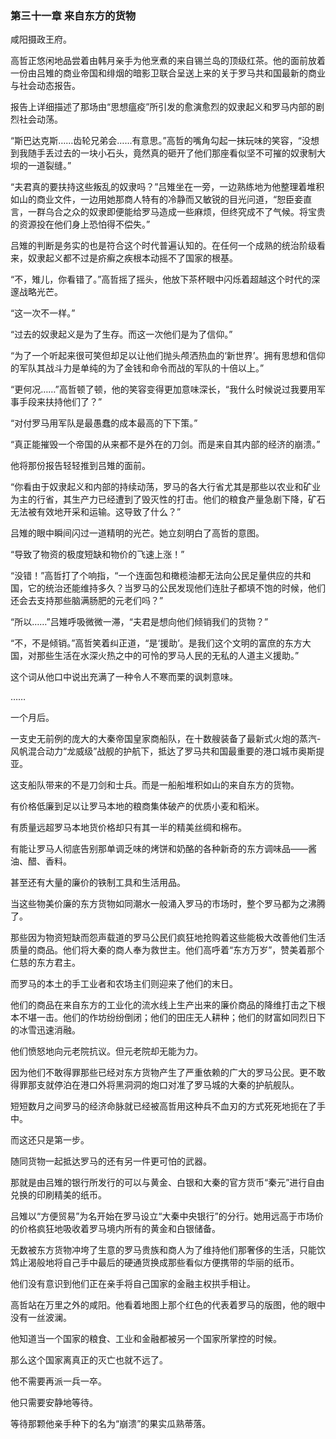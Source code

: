 ### **第三十一章 来自东方的货物**

咸阳摄政王府。

高哲正悠闲地品尝着由韩月亲手为他烹煮的来自锡兰岛的顶级红茶。他的面前放着一份由吕雉的商业帝国和绯烟的暗影卫联合呈送上来的关于罗马共和国最新的商业与社会动态报告。

报告上详细描述了那场由“思想瘟疫”所引发的愈演愈烈的奴隶起义和罗马内部的剧烈社会动荡。

“斯巴达克斯……齿轮兄弟会……有意思。”高哲的嘴角勾起一抹玩味的笑容，“没想到我随手丢过去的一块小石头，竟然真的砸开了他们那座看似坚不可摧的奴隶制大坝的一道裂缝。”

“夫君真的要扶持这些叛乱的奴隶吗？”吕雉坐在一旁，一边熟练地为他整理着堆积如山的商业文件，一边用她那商人特有的冷静而又敏锐的目光问道，“恕臣妾直言，一群乌合之众的奴隶即便能给罗马造成一些麻烦，但终究成不了气候。将宝贵的资源投在他们身上恐怕得不偿失。”

吕雉的判断是务实的也是符合这个时代普遍认知的。在任何一个成熟的统治阶级看来，奴隶起义都不过是疥癣之疾根本动摇不了国家的根基。

“不，雉儿，你看错了。”高哲摇了摇头，他放下茶杯眼中闪烁着超越这个时代的深邃战略光芒。

“这一次不一样。”

“过去的奴隶起义是为了生存。而这一次他们是为了信仰。”

“为了一个听起来很可笑但却足以让他们抛头颅洒热血的‘新世界’。拥有思想和信仰的军队其战斗力是单纯的为了金钱和命令而战的军队的十倍以上。”

“更何况……”高哲顿了顿，他的笑容变得更加意味深长，“我什么时候说过我要用军事手段来扶持他们了？”

“对付罗马用军队是最愚蠢的成本最高的下下策。”

“真正能摧毁一个帝国的从来都不是外在的刀剑。而是来自其内部的经济的崩溃。”

他将那份报告轻轻推到吕雉的面前。

“你看由于奴隶起义和内部的持续动荡，罗马的各大行省尤其是那些以农业和矿业为主的行省，其生产力已经遭到了毁灭性的打击。他们的粮食产量急剧下降，矿石无法被有效地开采和运输。这导致了什么？”

吕雉的眼中瞬间闪过一道精明的光芒。她立刻明白了高哲的意图。

“导致了物资的极度短缺和物价的飞速上涨！”

“没错！”高哲打了个响指，“一个连面包和橄榄油都无法向公民足量供应的共和国，它的统治还能维持多久？当罗马的公民发现他们连肚子都填不饱的时候，他们还会去支持那些脑满肠肥的元老们吗？”

“所以……”吕雉呼吸微微一滞，“夫君是想向他们倾销我们的货物？”

“不，不是倾销。”高哲笑着纠正道，“是‘援助’。是我们这个文明的富庶的东方大国，对那些生活在水深火热之中的可怜的罗马人民的无私的人道主义援助。”

这个词从他口中说出充满了一种令人不寒而栗的讽刺意味。

……

一个月后。

一支史无前例的庞大的大秦帝国皇家商船队，在十数艘装备了最新式火炮的蒸汽-风帆混合动力“龙威级”战舰的护航下，抵达了罗马共和国最重要的港口城市奥斯提亚。

这支船队带来的不是刀剑和士兵。而是一船船堆积如山的来自东方的货物。

有价格低廉到足以让罗马本地的粮商集体破产的优质小麦和稻米。

有质量远超罗马本地货价格却只有其一半的精美丝绸和棉布。

有能让罗马人彻底告别那单调乏味的烤饼和奶酪的各种新奇的东方调味品——酱油、醋、香料。

甚至还有大量的廉价的铁制工具和生活用品。

当这些物美价廉的东方货物如同潮水一般涌入罗马的市场时，整个罗马都为之沸腾了。

那些因为物资短缺而怨声载道的罗马公民们疯狂地抢购着这些能极大改善他们生活质量的商品。他们将大秦的商人奉为救世主。他们高呼着“东方万岁”，赞美着那个仁慈的东方君主。

而罗马的本土的手工业者和农场主们则迎来了他们的末日。

他们的商品在来自东方的工业化的流水线上生产出来的廉价商品的降维打击之下根本不堪一击。他们的作坊纷纷倒闭；他们的田庄无人耕种；他们的财富如同烈日下的冰雪迅速消融。

他们愤怒地向元老院抗议。但元老院却无能为力。

因为他们不敢得罪那些已经对东方货物产生了严重依赖的广大的罗马公民。更不敢得罪那支就停泊在港口外将黑洞洞的炮口对准了罗马城的大秦的护航舰队。

短短数月之间罗马的经济命脉就已经被高哲用这种兵不血刃的方式死死地扼在了手中。

而这还只是第一步。

随同货物一起抵达罗马的还有另一件更可怕的武器。

那就是由吕雉的银行所发行的可以与黄金、白银和大秦的官方货币“秦元”进行自由兑换的印刷精美的纸币。

吕雉以“方便贸易”为名开始在罗马设立“大秦中央银行”的分行。她用远高于市场价的价格疯狂地吸收着罗马境内所有的黄金和白银储备。

无数被东方货物冲垮了生意的罗马贵族和商人为了维持他们那奢侈的生活，只能饮鸩止渴般地将自己手中最后的硬通货换成那些看似方便携带的华丽的纸币。

他们没有意识到他们正在亲手将自己国家的金融主权拱手相让。

高哲站在万里之外的咸阳。他看着地图上那个红色的代表着罗马的版图，他的眼中没有一丝波澜。

他知道当一个国家的粮食、工业和金融都被另一个国家所掌控的时候。

那么这个国家离真正的灭亡也就不远了。

他不需要再派一兵一卒。

他只需要安静地等待。

等待那颗他亲手种下的名为“崩溃”的果实瓜熟蒂落。